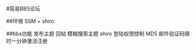 #简易BBS论坛
    
   ##环境
    SSM + shiro
     
   ##bbs功能
    发布主题
    回帖
    模糊搜索主题
    shiro 登陆权限控制
    MD5 邮件验证码限时一分钟激活注册
    